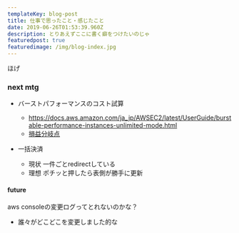 ```yaml
---
templateKey: blog-post
title: 仕事で思ったこと・感じたこと
date: 2019-06-26T01:53:39.960Z
description: とりあえずここに書く癖をつけたいのじゃ
featuredpost: true
featuredimage: /img/blog-index.jpg
---
```

ほげ

### next mtg
- バーストパフォーマンスのコスト試算
  - https://docs.aws.amazon.com/ja_jp/AWSEC2/latest/UserGuide/burstable-performance-instances-unlimited-mode.html
  - [損益分岐点](https://docs.aws.amazon.com/ja_jp/AWSEC2/latest/UserGuide/burstable-performance-instances-unlimited-mode.html)

- 一括決済
  - 現状 一件ごとredirectしている
  - 理想 ポチッと押したら表側が勝手に更新

#### future
aws consoleの変更ログってとれないのかな？
- 誰々がどこどこを変更しました的な
